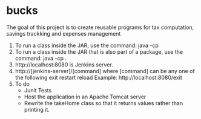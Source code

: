 # bucks
The goal of this project is to create reusable programs for tax computation, savings trackking and expenses management
1. To run a class inside the JAR, use the command: java -cp <JAR Name.jar> <class name>
2. To run a class inside the JAR that is also part of a package, use the command: java -cp <JAR Name.jar> <package name>.<class name>
3. http://localhost:8080 is Jenkins server. 
4. http://[jenkins-server]/[command] where [command] can be any one of the following
    exit
    restart
    reload
    Example: http://localhost:8080/exit	
5. To do
	- Junit Tests
	- Host the application in an Apache Tomcat server
	- Rewrite the takeHome class so that it returns values rather than printing it.
